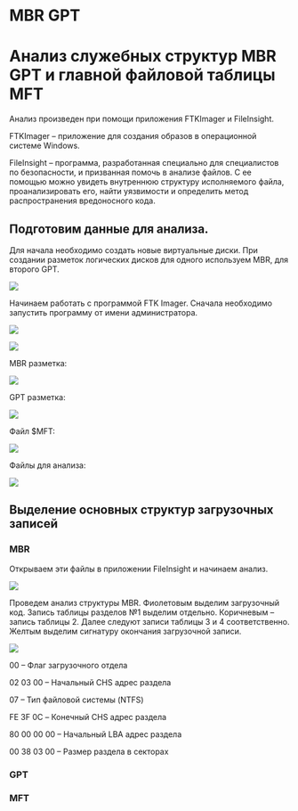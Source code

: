 # MBR GPT

# Анализ служебных структур MBR GPT и главной файловой таблицы MFT

Анализ произведен при помощи приложения FTKImager и FileInsight.

FTKImager – приложение для создания образов в операционной системе
Windows.

FileInsight – программа, разработанная специально для специалистов по
безопасности, и призванная помочь в анализе файлов. С ее помощью можно
увидеть внутреннюю структуру исполняемого файла, проанализировать его,
найти уязвимости и определить метод распространения вредоносного кода.

## Подготовим данные для анализа.

Для начала необходимо создать новые виртуальные диски. При создании
разметок логических дисков для одного используем MBR, для второго GPT.

![](images/clipboard-281437257.png)

Начинаем работать с программой FTK Imager. Сначала необходимо запустить
программу от имени администратора.

![](images/clipboard-2941943494.png)

![](images/clipboard-626177226.png)

MBR разметка:

![](images/clipboard-1708922138.png)

GPT разметка:

![](images/clipboard-2319654278.png)

Файл $MFT:

![](images/clipboard-4227436200.png)

Файлы для анализа:

![](images/clipboard-1639063410.png)

## Выделение основных структур загрузочных записей

### MBR

Открываем эти файлы в приложении FileInsight и начинаем анализ.

![](images/clipboard-4069806392.png)

Проведем анализ структуры MBR. Фиолетовым выделим загрузочный код.
Запись таблицы разделов №1 выделим отдельно. Коричневым – запись таблицы
2. Далее следуют записи таблицы 3 и 4 соответственно. Желтым выделим
сигнатуру окончания загрузочной записи.

![](images/clipboard-1453053785.png)

00 – Флаг загрузочного отдела

02 03 00 – Начальный CHS адрес раздела

07 – Тип файловой системы (NTFS)

FE 3F 0C – Конечный CHS адрес раздела

80 00 00 00 – Начальный LBA адрес раздела

00 38 03 00 – Размер раздела в секторах

### GPT

### MFT
